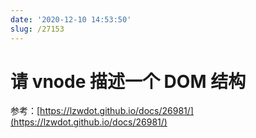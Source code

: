 ```yaml
---
date: '2020-12-10 14:53:50'
slug: /27153
---
```


# 请 vnode 描述一个 DOM 结构

参考：[https://lzwdot.github.io/docs/26981/](https://lzwdot.github.io/docs/26981/)
 
 
 
 
 
 
 
 
 
 
 
 
 
 
 
 
 
 
 
 
 
 
 
 
 
